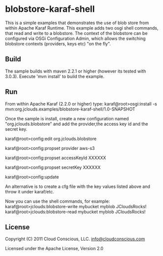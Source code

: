 # blobstore-karaf-shell

This is a simple examples that demonstrates the use of blob store from within Apache Karaf Runtime.
This example adds two osgi shell commands, that read and write to a blobstore. The context of the blobstore can be configured via OSGi Configuration Admin, which allows the switching blobstore contexts (providers, keys etc) "on the fly". 
## Build

The sample builds with maven 2.2.1 or higher (however its tested with 3.0.3). Execute 'mvn install' to build the example.

## Run
From within Apache Karaf (2.2.0 or higher) type:
karaf@root>osgi:install -s mvn:org.jclouds.examples/blobstore-karaf-shell/1.0-SNAPSHOT

Once the sample is install, create a new configuration named "org.jclouds.blobstore" and add the provider,the access key id and the secret key. 

karaf@root>config:edit org.jclouds.blobstore

karaf@root>config:propset provider aws-s3

karaf@root>config:propset accessKeyId XXXXXX

karaf@root>config:propset secretKey XXXXXX

karaf@root>config:update

An alternative is to create a cfg file with the key values listed above and throw it under karaf/etc.

Now you can use the shell commands, for example:
karaf@root>jclouds:blobstore-write mybucket myblob JCloudsRocks!
karaf@root>jclouds:blobstore-read mybucket myblob
JCloudsRocks!

## License

Copyright (C) 2011 Cloud Conscious, LLC. <info@cloudconscious.com>

Licensed under the Apache License, Version 2.0 

